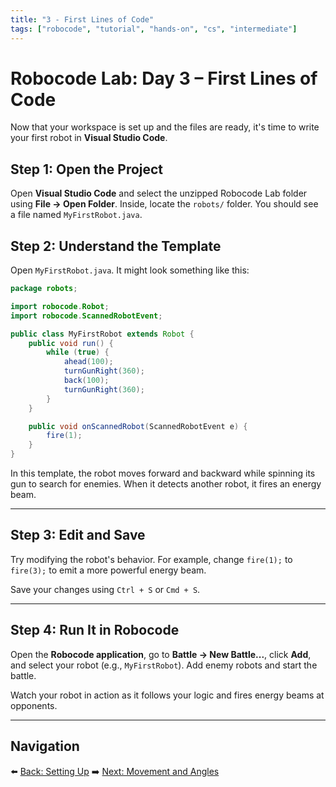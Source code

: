 ```yaml
---
title: "3 - First Lines of Code"
tags: ["robocode", "tutorial", "hands-on", "cs", "intermediate"]
---
```

# Robocode Lab: Day 3 – First Lines of Code

Now that your workspace is set up and the files are ready, it's time to write your first robot in **Visual Studio Code**.

## Step 1: Open the Project

Open **Visual Studio Code** and select the unzipped Robocode Lab folder using **File → Open Folder**. Inside, locate the `robots/` folder. You should see a file named `MyFirstRobot.java`.



## Step 2: Understand the Template

Open `MyFirstRobot.java`. It might look something like this:

```java
package robots;

import robocode.Robot;
import robocode.ScannedRobotEvent;

public class MyFirstRobot extends Robot {
    public void run() {
        while (true) {
            ahead(100);
            turnGunRight(360);
            back(100);
            turnGunRight(360);
        }
    }

    public void onScannedRobot(ScannedRobotEvent e) {
        fire(1);
    }
}
```

In this template, the robot moves forward and backward while spinning its gun to search for enemies. When it detects another robot, it fires an energy beam.

---

## Step 3: Edit and Save

Try modifying the robot's behavior. For example, change `fire(1);` to `fire(3);` to emit a more powerful energy beam.

Save your changes using `Ctrl + S` or `Cmd + S`.

---

## Step 4: Run It in Robocode

Open the **Robocode application**, go to **Battle → New Battle...**, click **Add**, and select your robot (e.g., `MyFirstRobot`). Add enemy robots and start the battle.

Watch your robot in action as it follows your logic and fires energy beams at opponents.

---

## Navigation

⬅️ [Back: Setting Up](/robocode/Day-2/01_setting_up)
➡️ [Next: Movement and Angles](/robocode/Day-3/00_variables_and_datatypes)
